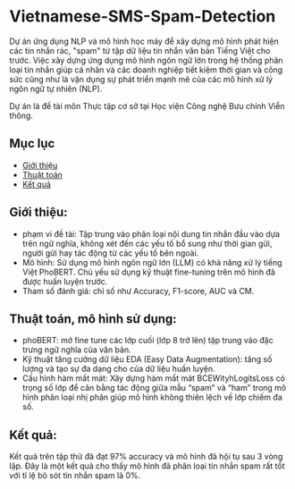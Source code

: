 # Vietnamese-SMS-Spam-Detection

Dự án ứng dụng NLP và mô hình học máy để xây dựng mô hình phát hiện các tin nhắn rác, "spam" từ tập dữ liệu tin nhắn văn bản Tiếng Việt cho trước. Việc xây dựng ứng dụng mô hình ngôn ngữ lớn trong hệ thống phân loại tin nhắn giúp cá nhân và các doanh nghiệp tiết kiệm thời gian và công sức cũng như là vận dụng sự phát triển mạnh mẽ của các mô hình xử lý ngôn ngữ tự nhiên (NLP).

Dự án là đề tài môn Thực tập cơ sở tại Học viện Công nghệ Bưu chính Viễn thông.

## Mục lục

- [Giới thiệu](#giới-thiệu)
- [Thuật toán](#thuật-toán)
- [Kết quả](#kết-quả)

## Giới thiệu:

- phạm vi đề tài: Tập trung vào phân loại nội dung tin nhắn đầu vào dựa trên ngữ nghĩa, không xét đến các yếu tố bổ sung như thời gian gửi, người gửi hay tác động từ các yếu tố bên ngoài.
- Mô hình: Sử dụng mô hình ngôn ngữ lớn (LLM) có khả năng xử lý tiếng Việt PhoBERT. Chủ yếu sử dụng kỹ thuật fine-tuning trên mô hình đã được huấn luyện trước.
- Tham số đánh giá: chỉ số như Accuracy, F1-score, AUC và CM.

## Thuật toán, mô hình sử dụng:
- phoBERT: mở fine tune các lớp cuối (lớp 8 trở lên) tập trung vào đặc trưng ngữ nghĩa của văn bản.
- Kỹ thuật tăng cường dữ liệu EDA (Easy Data Augmentation): tăng số lượng và tạo sự đa dạng cho của dữ liệu huấn luyện.
- Cấu hình hàm mất mát: Xây dựng hàm mất mát BCEWityhLogitsLoss có trọng số lớp để cân bằng tác động giữa mẫu “spam” và “ham” trong mô hình phân loại nhị phân giúp mô hình không thiên lệch về lớp chiếm đa số.

## Kết quả: 

Kết quả trên tập thử đã đạt 97% accuracy và mô hình đã hội tụ sau 3 vòng lặp. Đây là một kết quả cho thấy mô hình đã phân loại tin nhắn spam rất tốt với tỉ lệ bỏ sót tin nhắn spam là 0%.
